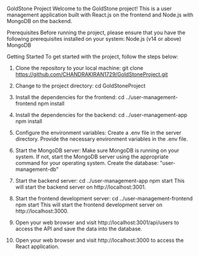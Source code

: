 GoldStone Project
Welcome to the GoldStone project! This is a user management application built with React.js on the frontend and Node.js with MongoDB on the backend.

Prerequisites
Before running the project, please ensure that you have the following prerequisites installed on your system:
Node.js (v14 or above)
MongoDB

Getting Started
To get started with the project, follow the steps below:
1. Clone the repository to your local machine:
git clone https://github.com/CHANDRAKIRAN1729/GoldStoneProject.git

2. Change to the project directory:
cd GoldStoneProject

3. Install the dependencies for the frontend:
cd ../user-management-frontend
npm install

4. Install the dependencies for the backend:
cd ../user-management-app
npm install

5. Configure the environment variables:
Create a .env file in the server directory.
Provide the necessary environment variables in the .env file.

6. Start the MongoDB server:
Make sure MongoDB is running on your system. If not, start the MongoDB server using the appropriate command for your operating system.
Create the database: "user-management-db"

7. Start the backend server:
cd ../user-management-app
npm start
This will start the backend server on http://localhost:3001.

8. Start the frontend development server:
cd ../user-management-frontend
npm start
This will start the frontend development server on http://localhost:3000.

9. Open your web browser and visit http://localhost:3001/api/users to access the API and save the data into the database.

10. Open your web browser and visit http://localhost:3000 to access the React application.
